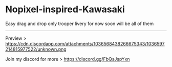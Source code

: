# Nopixel-inspired-Kawasaki
Easy drag and drop only trooper livery for now soon will be all of them
_______________________________________________________________________

Preview > https://cdn.discordapp.com/attachments/1036568438266675343/1036597214815977522/unknown.png

Join my discord for more > https://discord.gg/FbQsJspYxn 
